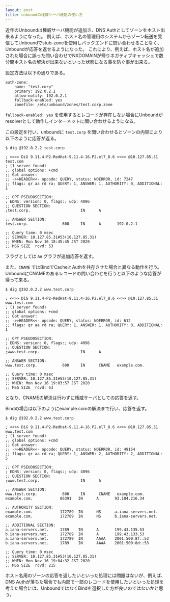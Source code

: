 ```yaml
---
layout: post
title: unboundの権威サーバ機能の使い方
---
```


近年のUnboundは権威サーバ機能が追加さ、DNS Authとしてゾーンをホスト出来るようになった。
例えば、ホスト名の管理用のシステムからゾーン転送を受信してUnboundでstub-zoneを使用しバックエンドに問い合わせることなく、Unboundが応答を返せるようになった。
これにより、例えば、ホスト名が追加された場合に誤った問い合わせでNXDOMAINが帰りネガティブキャッシュで数分間ホスト名の解決が出来ないといった状態になる事を防ぐ事が出来る。

設定方法は以下の通りである。
```
auth-zone:
    name: "test.corp"
    primary: 192.0.2.1
    allow-notify: 192.0.2.1
    fallback-enabled: yes
    zonefile: /etc/unbound/zones/test.corp.zone
```
`fallback-enabled: yes` を使用するとレコードが存在しない場合にUnboundがresolverとして動作しインターネットに問い合わせるようになる。


この設定を行い、unboundに `test.corp` を問い合わせるとゾーンの内容により以下のように応答が返る。
```console
$ dig @192.0.2.2 test.corp

; <<>> DiG 9.11.4-P2-RedHat-9.11.4-16.P2.el7_8.6 <<>> @10.127.85.31 test.com
; (1 server found)
;; global options: +cmd
;; Got answer:
;; ->>HEADER<<- opcode: QUERY, status: NOERROR, id: 7247
;; flags: qr aa rd ra; QUERY: 1, ANSWER: 1, AUTHORITY: 0, ADDITIONAL: 1

;; OPT PSEUDOSECTION:
; EDNS: version: 0, flags:; udp: 4096
;; QUESTION SECTION:
;test.corp.                      IN      A

;; ANSWER SECTION:
test.corp.               600     IN      A       192.0.2.1

;; Query time: 0 msec
;; SERVER: 10.127.85.31#53(10.127.85.31)
;; WHEN: Mon Nov 16 18:45:45 JST 2020
;; MSG SIZE  rcvd: 53

```
フラグとしては `AA` グラフが追加応答を返す。

また、`CNAME` ではBindでCacheとAuthを共存させた場合と異なる動作を行う。
UnboundにCNAMEのあるレコードの問い合わせを行うと以下のような応答が帰って来る。
```
$ dig @192.0.2.2 www.test.corp

; <<>> DiG 9.11.4-P2-RedHat-9.11.4-16.P2.el7_8.6 <<>> @10.127.85.31 www.test.com
; (1 server found)
;; global options: +cmd
;; Got answer:
;; ->>HEADER<<- opcode: QUERY, status: NOERROR, id: 612
;; flags: qr aa rd ra; QUERY: 1, ANSWER: 1, AUTHORITY: 0, ADDITIONAL: 1

;; OPT PSEUDOSECTION:
; EDNS: version: 0, flags:; udp: 4096
;; QUESTION SECTION:
;www.test.corp.                  IN      A

;; ANSWER SECTION:
www.test.corp.           600     IN      CNAME   example.com.

;; Query time: 0 msec
;; SERVER: 10.127.85.31#53(10.127.85.31)
;; WHEN: Mon Nov 16 19:03:57 JST 2020
;; MSG SIZE  rcvd: 63

```
となり、CNAMEの解決は行わずに権威サーバとしての応答を返す。


Bindの場合は以下のようにexample.comの解決まで行い、応答を返す。
```
$ dig @192.0.2.2 www.test.corp

; <<>> DiG 9.11.4-P2-RedHat-9.11.4-16.P2.el7_8.6 <<>> @10.127.85.31 www.test.com
; (1 server found)
;; global options: +cmd
;; Got answer:
;; ->>HEADER<<- opcode: QUERY, status: NOERROR, id: 49154
;; flags: qr aa rd ra; QUERY: 1, ANSWER: 2, AUTHORITY: 2, ADDITIONAL: 5

;; OPT PSEUDOSECTION:
; EDNS: version: 0, flags:; udp: 4096
;; QUESTION SECTION:
;www.test.corp.                  IN      A

;; ANSWER SECTION:
www.test.corp.           600     IN      CNAME   example.com.
example.com.            86391   IN      A       93.184.216.34

;; AUTHORITY SECTION:
example.com.            172789  IN      NS      a.iana-servers.net.
example.com.            172789  IN      NS      b.iana-servers.net.

;; ADDITIONAL SECTION:
a.iana-servers.net.     1789    IN      A       199.43.135.53
b.iana-servers.net.     172789  IN      A       199.43.133.53
a.iana-servers.net.     172789  IN      AAAA    2001:500:8f::53
b.iana-servers.net.     1789    IN      AAAA    2001:500:8d::53

;; Query time: 0 msec
;; SERVER: 10.127.85.31#53(10.127.85.31)
;; WHEN: Mon Nov 16 19:04:32 JST 2020
;; MSG SIZE  rcvd: 215

```

ホスト名用のゾーンの応答を返したいといった処理には問題はないが、例えば、DNS Authが落ちた場合でも内部で一部のレコードを使用したいといった処理を考えた場合には、UnboundではなくBindを選択した方が良いのではないかと思う。
